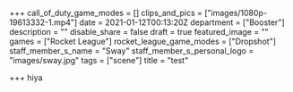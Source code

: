 +++
call_of_duty_game_modes = []
clips_and_pics = ["images/1080p-19613332-1.mp4"]
date = 2021-01-12T00:13:20Z
department = ["Booster"]
description = ""
disable_share = false
draft = true
featured_image = ""
games = ["Rocket League"]
rocket_league_game_modes = ["Dropshot"]
staff_member_s_name = "Sway"
staff_member_s_personal_logo = "images/sway.jpg"
tags = ["scene"]
title = "test"

+++
hiya
